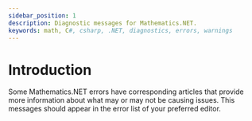```yaml
---
sidebar_position: 1
description: Diagnostic messages for Mathematics.NET.
keywords: math, C#, csharp, .NET, diagnostics, errors, warnings
---
```


# Introduction

Some Mathematics.NET errors have corresponding articles that provide more information about what may or may not be causing issues. This messages should appear in the error list of your preferred editor.
